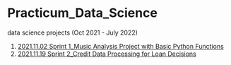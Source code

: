 # Practicum_Data_Science
data science projects (Oct 2021 - July 2022)


1. [2021.11.02 Sprint 1_Music Analysis Project with Basic Python Functions](https://github.com/heidihcao/Practicum_Data_Science/blob/main/2021.11.02%20Sprint%201_Basic%20Python%20FINAL.ipynb)
2. [2021.11.19 Sprint 2_Credit Data Processing for Loan Decisions](https://github.com/heidihcao/Practicum_Data_Science/blob/main/2021.11.19%20Sprint%202_Data%20Preprocessing%20FINAL.ipynb)
